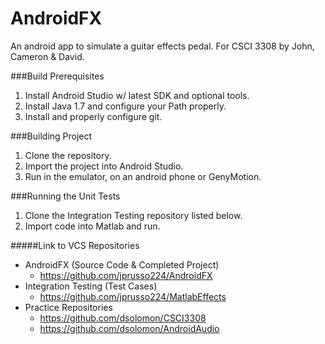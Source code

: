 AndroidFX 
=========
An android app to simulate a guitar effects pedal. 
For CSCI 3308 by John, Cameron & David.

###Build Prerequisites
1. Install Android Studio w/ latest SDK and optional tools.
2. Install Java 1.7 and configure your Path properly.
3. Install and properly configure git.

###Building Project
1. Clone the repository.
2. Import the project into Android Studio.
3. Run in the emulator, on an android phone or GenyMotion. 

###Running the Unit Tests
1. Clone the Integration Testing repository listed below.
2. Import code into Matlab and run.


#####Link to VCS Repositories
* AndroidFX (Source Code & Completed Project)
  * https://github.com/jprusso224/AndroidFX
* Integration Testing (Test Cases)
  * https://github.com/jprusso224/MatlabEffects
* Practice Repositories 
  * https://github.com/dsolomon/CSCI3308
  * https://github.com/dsolomon/AndroidAudio
